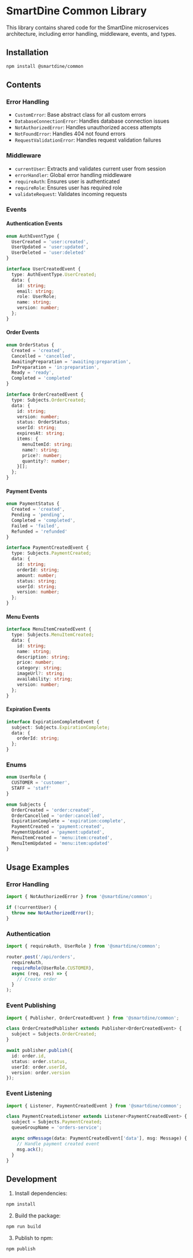 # SmartDine Common Library

This library contains shared code for the SmartDine microservices architecture, including error handling, middleware, events, and types.

## Installation

```bash
npm install @smartdine/common
```

## Contents

### Error Handling
- `CustomError`: Base abstract class for all custom errors
- `DatabaseConnectionError`: Handles database connection issues
- `NotAuthorizedError`: Handles unauthorized access attempts
- `NotFoundError`: Handles 404 not found errors
- `RequestValidationError`: Handles request validation failures

### Middleware
- `currentUser`: Extracts and validates current user from session
- `errorHandler`: Global error handling middleware
- `requireAuth`: Ensures user is authenticated
- `requireRole`: Ensures user has required role
- `validateRequest`: Validates incoming requests

### Events

#### Authentication Events
```typescript
enum AuthEventType {
  UserCreated = 'user:created',
  UserUpdated = 'user:updated',
  UserDeleted = 'user:deleted'
}

interface UserCreatedEvent {
  type: AuthEventType.UserCreated;
  data: {
    id: string;
    email: string;
    role: UserRole;
    name: string;
    version: number;
  };
}
```

#### Order Events
```typescript
enum OrderStatus {
  Created = 'created',
  Cancelled = 'cancelled',
  AwaitingPreparation = 'awaiting:preparation',
  InPreparation = 'in:preparation',
  Ready = 'ready',
  Completed = 'completed'
}

interface OrderCreatedEvent {
  type: Subjects.OrderCreated;
  data: {
    id: string;
    version: number;
    status: OrderStatus;
    userId: string;
    expiresAt: string;
    items: {
      menuItemId: string;
      name?: string;
      price?: number;
      quantity?: number;
    }[];
  };
}
```

#### Payment Events
```typescript
enum PaymentStatus {
  Created = 'created',
  Pending = 'pending',
  Completed = 'completed',
  Failed = 'failed',
  Refunded = 'refunded'
}

interface PaymentCreatedEvent {
  type: Subjects.PaymentCreated;
  data: {
    id: string;
    orderId: string;
    amount: number;
    status: string;
    userId: string;
    version: number;
  };
}
```

#### Menu Events
```typescript
interface MenuItemCreatedEvent {
  type: Subjects.MenuItemCreated;
  data: {
    id: string;
    name: string;
    description: string;
    price: number;
    category: string;
    imageUrl?: string;
    availability: string;
    version: number;
  };
}
```

#### Expiration Events
```typescript
interface ExpirationCompleteEvent {
  subject: Subjects.ExpirationComplete;
  data: {
    orderId: string;
  };
}
```

### Enums

```typescript
enum UserRole {
  CUSTOMER = 'customer',
  STAFF = 'staff'
}

enum Subjects {
  OrderCreated = 'order:created',
  OrderCancelled = 'order:cancelled',
  ExpirationComplete = 'expiration:complete',
  PaymentCreated = 'payment:created',
  PaymentUpdated = 'payment:updated',
  MenuItemCreated = 'menu:item:created',
  MenuItemUpdated = 'menu:item:updated'
}
```

## Usage Examples

### Error Handling
```typescript
import { NotAuthorizedError } from '@smartdine/common';

if (!currentUser) {
  throw new NotAuthorizedError();
}
```

### Authentication
```typescript
import { requireAuth, UserRole } from '@smartdine/common';

router.post('/api/orders',
  requireAuth,
  requireRole(UserRole.CUSTOMER),
  async (req, res) => {
    // Create order
  }
);
```

### Event Publishing
```typescript
import { Publisher, OrderCreatedEvent } from '@smartdine/common';

class OrderCreatedPublisher extends Publisher<OrderCreatedEvent> {
  subject = Subjects.OrderCreated;
}

await publisher.publish({
  id: order.id,
  status: order.status,
  userId: order.userId,
  version: order.version
});
```

### Event Listening
```typescript
import { Listener, PaymentCreatedEvent } from '@smartdine/common';

class PaymentCreatedListener extends Listener<PaymentCreatedEvent> {
  subject = Subjects.PaymentCreated;
  queueGroupName = 'orders-service';

  async onMessage(data: PaymentCreatedEvent['data'], msg: Message) {
    // Handle payment created event
    msg.ack();
  }
}
```

## Development

1. Install dependencies:
```bash
npm install
```

2. Build the package:
```bash
npm run build
```

3. Publish to npm:
```bash
npm publish
``` 